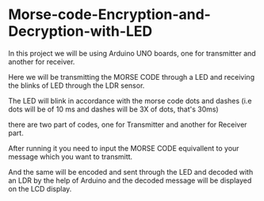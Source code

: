 # Morse-code-Encryption-and-Decryption-with-LED

In this project we will be using Arduino UNO boards, one for transmitter and another for receiver.

Here we will be transmitting the MORSE CODE through a LED and receiving the blinks of LED through the LDR sensor.

The LED will blink in accordance with the morse code dots and dashes (i.e dots will be of 10 ms and dashes will be 3X of dots, that's 30ms)

there are two part of codes, one for Transmitter and another for Receiver part.

After running it you need to input the MORSE CODE equivallent to your message which you want to transmitt.

And the same will be encoded and sent through the LED and decoded with an LDR by the help of Arduino and the decoded message will be displayed on the LCD display.
